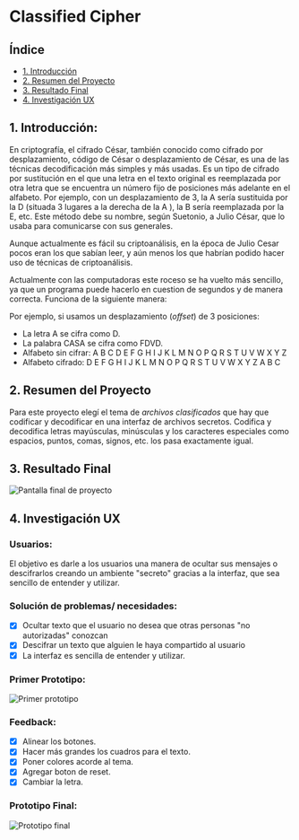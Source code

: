 
# Classified Cipher

## Índice

* [1. Introducción](#1-Introducción)
* [2. Resumen del Proyecto](#2-resumen-del-proyecto)
* [3. Resultado Final](#3-resultado-final)
* [4. Investigación UX](#4-investigacion-UX)



## 1. Introducción:

En criptografía, el cifrado César, también conocido como cifrado por desplazamiento, código de César o desplazamiento de César, es una de las técnicas decodificación más simples y más usadas. Es un tipo de cifrado por sustitución en el que una letra en el texto original es reemplazada por otra letra que se encuentra un número fijo de posiciones más adelante en el alfabeto. Por ejemplo, con un desplazamiento de 3, la A sería sustituida por la D (situada 3 lugares a la derecha de la A ), la B sería reemplazada por la E, etc. Este método debe su nombre, según Suetonio, a Julio César, que lo usaba para comunicarse con sus generales.

Aunque actualmente es fácil su criptoanálisis, en la época de Julio Cesar pocos eran los que sabían leer, y aún menos los que habrían podido hacer uso de técnicas de criptoanálisis.

Actualmente con las computadoras este roceso se ha vuelto más sencillo, ya que un programa puede hacerlo en cuestion de segundos y de manera correcta. Funciona de la siguiente manera:

Por ejemplo, si usamos un desplazamiento (_offset_) de 3 posiciones:

* La letra A se cifra como D.
* La palabra CASA se cifra como FDVD.
* Alfabeto sin cifrar: A B C D E F G H I J K L M N O P Q R S T U V W X Y Z
* Alfabeto cifrado: D E F G H I J K L M N O P Q R S T U V W X Y Z A B C


## 2. Resumen del Proyecto

Para este proyecto elegí el tema de _archivos clasificados_ que hay que codificar
y decodificar en una interfaz de archivos secretos. Codifica y decodifica letras mayúsculas,
minúsculas y los caracteres especiales como espacios, puntos, comas, signos, etc.
los pasa exactamente igual.

## 3. Resultado Final

![Pantalla final de proyecto](../src/classified.jpg)

## 4. Investigación UX

### Usuarios:

 El objetivo es darle a los usuarios una manera de ocultar sus mensajes o descifrarlos creando un ambiente "secreto" gracias a la interfaz, que sea sencillo de entender y utilizar.

### Solución de problemas/ necesidades:

- [x] Ocultar texto que el usuario no desea que otras personas "no autorizadas" conozcan
- [x] Descifrar un texto que alguien le haya compartido al usuario
- [x] La interfaz es sencilla de entender y utilizar.

### Primer Prototipo:

![Primer prototipo](https://picasaweb.google.com/105903851414200430966/6756413682834453537#6756413681192245234 "First_prototype")
### Feedback:

 - [x] Alinear los botones.
- [x] Hacer más grandes los cuadros para el texto.
- [x] Poner colores acorde al tema.
- [x] Agregar boton de reset.
- [x] Cambiar la letra.

### Prototipo Final:

![Prototipo final](https://picasaweb.google.com/105903851414200430966/6756413463262307953#6756413463240910498 "Final_prototype")
